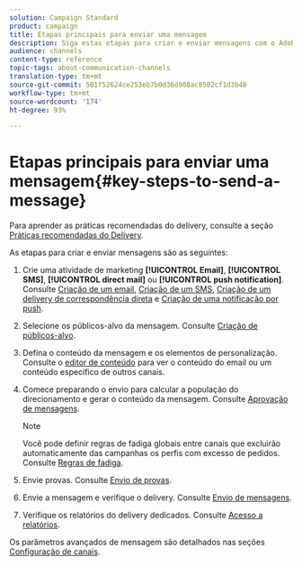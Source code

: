 ```yaml
---
solution: Campaign Standard
product: campaign
title: Etapas principais para enviar uma mensagem
description: Siga estas etapas para criar e enviar mensagens com o Adobe Campaign.
audience: channels
content-type: reference
topic-tags: about-communication-channels
translation-type: tm+mt
source-git-commit: 501f52624ce253eb7b0d36d908ac8502cf1d3b48
workflow-type: tm+mt
source-wordcount: '174'
ht-degree: 93%

---
```



# Etapas principais para enviar uma mensagem{#key-steps-to-send-a-message}

Para aprender as práticas recomendadas do delivery, consulte a seção [Práticas recomendadas do Delivery](../../sending/using/delivery-best-practices.md).

As etapas para criar e enviar mensagens são as seguintes:

1. Crie uma atividade de marketing **[!UICONTROL Email]**, **[!UICONTROL SMS]**, **[!UICONTROL direct mail]** ou **[!UICONTROL push notification]**. Consulte [Criação de um email](../../channels/using/creating-an-email.md), [Criação de um SMS](../../channels/using/creating-an-sms-message.md), [Criação de um delivery de correspondência direta](../../channels/using/creating-the-direct-mail.md) e [Criação de uma notificação por push](../../channels/using/preparing-and-sending-a-push-notification.md).
1. Selecione os públicos-alvo da mensagem. Consulte [Criação de públicos-alvo](../../audiences/using/creating-audiences.md).
1. Defina o conteúdo da mensagem e os elementos de personalização. Consulte o [editor de conteúdo](../../designing/using/designing-content-in-adobe-campaign.md) para ver o conteúdo do email ou um conteúdo específico de outros canais.
1. Comece preparando o envio para calcular a população do direcionamento e gerar o conteúdo da mensagem. Consulte [Aprovação de mensagens](../../sending/using/preparing-the-send.md).

   >[!NOTE]
   >
   >Você pode definir regras de fadiga globais entre canais que excluirão automaticamente das campanhas os perfis com excesso de pedidos. Consulte [Regras de fadiga](../../sending/using/fatigue-rules.md).

1. Envie provas. Consulte [Envio de provas](../../sending/using/sending-proofs.md).
1. Envie a mensagem e verifique o delivery. Consulte [Envio de mensagens](../../sending/using/confirming-the-send.md).
1. Verifique os relatórios do delivery dedicados. Consulte [Acesso a relatórios](../../reporting/using/about-dynamic-reports.md).

Os parâmetros avançados de mensagem são detalhados nas seções [Configuração de canais](../../administration/using/about-channel-configuration.md).
